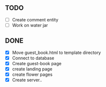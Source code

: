 ## TODO

- [ ] Create comment entity
- [ ] Work on water jar

## DONE

- [x] Move guest_book.html to template directory
- [x] Connect to database
- [x] Create guest-book page
- [x] create landing page
- [x] create flower pages
- [x] Create server..
